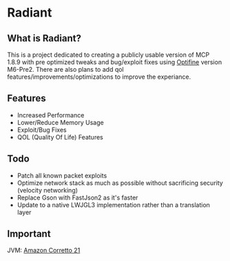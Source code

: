 # Radiant

## What is Radiant?
This is a project dedicated to creating a publicly usable version of MCP 1.8.9 with pre optimized tweaks and bug/exploit fixes using [Optifine](https://optifine.net) version M6-Pre2.
There are also plans to add qol features/improvements/optimizations to improve the experiance.

## Features
- Increased Performance
- Lower/Reduce Memory Usage
- Exploit/Bug Fixes
- QOL (Quality Of Life) Features

## Todo
- Patch all known packet exploits
- Optimize network stack as much as possible without sacrificing security (velocity networking)
- Replace Gson with FastJson2 as it's faster
- Update to a native LWJGL3 implementation rather than a translation layer

## Important
JVM: [Amazon Corretto 21](https://docs.aws.amazon.com/corretto/latest/corretto-21-ug/downloads-list.html)

